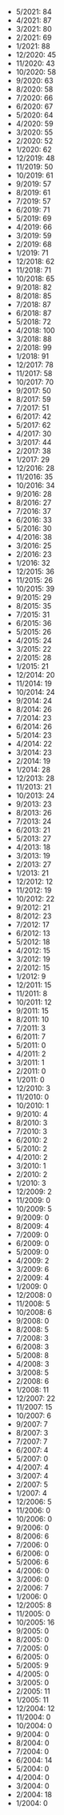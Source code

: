 *  5/2021: 84
*  4/2021: 87
*  3/2021: 80
*  2/2021: 69
*  1/2021: 88
*  12/2020: 45
*  11/2020: 43
*  10/2020: 58
*  9/2020: 63
*  8/2020: 58
*  7/2020: 66
*  6/2020: 67
*  5/2020: 64
*  4/2020: 59
*  3/2020: 55
*  2/2020: 52
*  1/2020: 62
*  12/2019: 48
*  11/2019: 50
*  10/2019: 61
*  9/2019: 57
*  8/2019: 61
*  7/2019: 57
*  6/2019: 71
*  5/2019: 69
*  4/2019: 66
*  3/2019: 59
*  2/2019: 68
*  1/2019: 71
*  12/2018: 62
*  11/2018: 71
*  10/2018: 65
*  9/2018: 82
*  8/2018: 85
*  7/2018: 87
*  6/2018: 87
*  5/2018: 72
*  4/2018: 100
*  3/2018: 88
*  2/2018: 99
*  1/2018: 91
*  12/2017: 78
*  11/2017: 58
*  10/2017: 70
*  9/2017: 50
*  8/2017: 59
*  7/2017: 51
*  6/2017: 42
*  5/2017: 62
*  4/2017: 30
*  3/2017: 44
*  2/2017: 38
*  1/2017: 29
*  12/2016: 28
*  11/2016: 35
*  10/2016: 34
*  9/2016: 28
*  8/2016: 27
*  7/2016: 37
*  6/2016: 33
*  5/2016: 30
*  4/2016: 38
*  3/2016: 25
*  2/2016: 23
*  1/2016: 32
*  12/2015: 36
*  11/2015: 26
*  10/2015: 39
*  9/2015: 29
*  8/2015: 35
*  7/2015: 31
*  6/2015: 36
*  5/2015: 26
*  4/2015: 24
*  3/2015: 22
*  2/2015: 28
*  1/2015: 21
*  12/2014: 20
*  11/2014: 19
*  10/2014: 24
*  9/2014: 24
*  8/2014: 26
*  7/2014: 23
*  6/2014: 26
*  5/2014: 23
*  4/2014: 22
*  3/2014: 23
*  2/2014: 19
*  1/2014: 28
*  12/2013: 28
*  11/2013: 21
*  10/2013: 24
*  9/2013: 23
*  8/2013: 26
*  7/2013: 24
*  6/2013: 21
*  5/2013: 27
*  4/2013: 18
*  3/2013: 19
*  2/2013: 27
*  1/2013: 21
*  12/2012: 12
*  11/2012: 19
*  10/2012: 22
*  9/2012: 21
*  8/2012: 23
*  7/2012: 17
*  6/2012: 13
*  5/2012: 18
*  4/2012: 15
*  3/2012: 19
*  2/2012: 15
*  1/2012: 9
*  12/2011: 15
*  11/2011: 8
*  10/2011: 12
*  9/2011: 15
*  8/2011: 10
*  7/2011: 3
*  6/2011: 7
*  5/2011: 0
*  4/2011: 2
*  3/2011: 1
*  2/2011: 0
*  1/2011: 0
*  12/2010: 3
*  11/2010: 0
*  10/2010: 1
*  9/2010: 4
*  8/2010: 3
*  7/2010: 3
*  6/2010: 2
*  5/2010: 2
*  4/2010: 2
*  3/2010: 1
*  2/2010: 2
*  1/2010: 3
*  12/2009: 2
*  11/2009: 0
*  10/2009: 5
*  9/2009: 0
*  8/2009: 4
*  7/2009: 0
*  6/2009: 0
*  5/2009: 0
*  4/2009: 2
*  3/2009: 6
*  2/2009: 4
*  1/2009: 0
*  12/2008: 0
*  11/2008: 5
*  10/2008: 6
*  9/2008: 0
*  8/2008: 5
*  7/2008: 3
*  6/2008: 3
*  5/2008: 8
*  4/2008: 3
*  3/2008: 5
*  2/2008: 6
*  1/2008: 11
*  12/2007: 22
*  11/2007: 15
*  10/2007: 6
*  9/2007: 7
*  8/2007: 3
*  7/2007: 7
*  6/2007: 4
*  5/2007: 0
*  4/2007: 4
*  3/2007: 4
*  2/2007: 5
*  1/2007: 4
*  12/2006: 5
*  11/2006: 0
*  10/2006: 0
*  9/2006: 0
*  8/2006: 6
*  7/2006: 0
*  6/2006: 0
*  5/2006: 6
*  4/2006: 0
*  3/2006: 0
*  2/2006: 7
*  1/2006: 0
*  12/2005: 8
*  11/2005: 0
*  10/2005: 16
*  9/2005: 0
*  8/2005: 0
*  7/2005: 0
*  6/2005: 0
*  5/2005: 9
*  4/2005: 0
*  3/2005: 0
*  2/2005: 11
*  1/2005: 11
*  12/2004: 12
*  11/2004: 0
*  10/2004: 0
*  9/2004: 0
*  8/2004: 0
*  7/2004: 0
*  6/2004: 14
*  5/2004: 0
*  4/2004: 0
*  3/2004: 0
*  2/2004: 18
*  1/2004: 0
